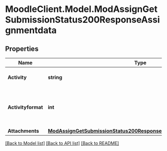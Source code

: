 # MoodleClient.Model.ModAssignGetSubmissionStatus200ResponseAssignmentdata

## Properties

Name | Type | Description | Notes
------------ | ------------- | ------------- | -------------
**Activity** | **string** | Text of activity | [optional] [default to "null"]
**Activityformat** | **int** | activity format (1 &#x3D; HTML, 0 &#x3D; MOODLE, 2 &#x3D; PLAIN, or 4 &#x3D; MARKDOWN) | [optional] 
**Attachments** | [**ModAssignGetSubmissionStatus200ResponseAssignmentdataAttachments**](ModAssignGetSubmissionStatus200ResponseAssignmentdataAttachments.md) |  | [optional] 

[[Back to Model list]](../README.md#documentation-for-models) [[Back to API list]](../README.md#documentation-for-api-endpoints) [[Back to README]](../README.md)

